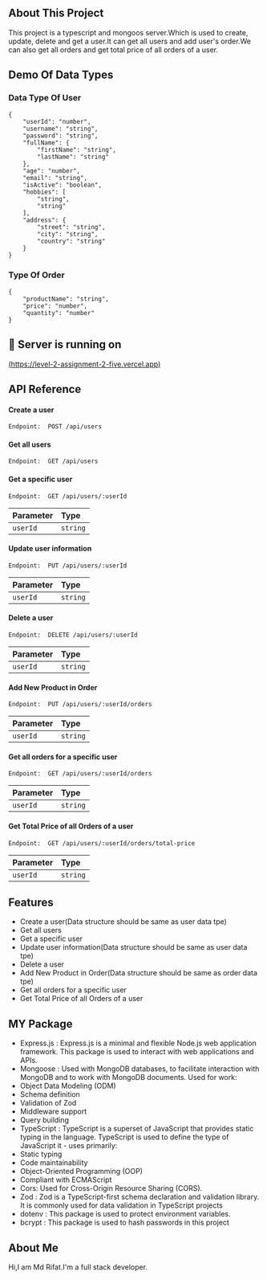 
## About This Project

This project is a typescript and mongoos server.Which is used to create, update, delete and get a user.It  can get all users and add user's order.We can also get all orders and get total price of all orders of a user.





## Demo Of Data Types

### Data Type Of User


```
{
    "userId": "number",
    "username": "string",
    "password": "string",
    "fullName": {
        "firstName": "string",
        "lastName": "string"
    },
    "age": "number",
    "email": "string",
    "isActive": "boolean",
    "hobbies": [
        "string",
        "string"
    ],
    "address": {
        "street": "string",
        "city": "string",
        "country": "string"
    }
}
```

### Type Of Order

``` 
{
    "productName": "string",
    "price": "number",
    "quantity": "number"
}
```
## 🔗 Server is running on
[(https://level-2-assignment-2-five.vercel.app)](https://level-2-assignment-2-five.vercel.app)



## API Reference

#### Create a user

```http
Endpoint:  POST /api/users
```
#### Get all users
```http
Endpoint:  GET /api/users
```
#### Get a specific user
```http
Endpoint:  GET /api/users/:userId
```
| Parameter | Type     | 
| :-------- | :------- | 
| `userId` | `string` |  

#### Update user information

```http
Endpoint:  PUT /api/users/:userId
```

| Parameter | Type     |                      
| :-------- | :------- |  
| `userId`      | `string` | 

#### Delete a user

```http
Endpoint:  DELETE /api/users/:userId
```

| Parameter | Type     |                      
| :-------- | :------- |  
| `userId`      | `string` | 


#### Add New Product in Order

```http
Endpoint:  PUT /api/users/:userId/orders
```

| Parameter | Type     |                      
| :-------- | :------- |  
| `userId`      | `string` | 

#### Get all orders for a specific user

```http
Endpoint:  GET /api/users/:userId/orders
```

| Parameter | Type     |                      
| :-------- | :------- |  
| `userId`      | `string` | 

#### Get Total Price of all Orders of a user

```http
Endpoint:  GET /api/users/:userId/orders/total-price
```

| Parameter | Type     |                      
| :-------- | :------- |  
| `userId`      | `string` | 

## Features

- Create a user(Data structure should be same as user data tpe) 
- Get all users
- Get a specific user
- Update user information(Data structure should be same as user data tpe)
- Delete a user
- Add New Product in Order(Data structure should be same as order data tpe)
- Get all orders for a specific user
- Get Total Price of all Orders of a user

## MY Package
- Express.js : Express.js is a minimal and flexible Node.js web application framework. This package is used to interact with web applications and APIs.
- Mongoose : Used with MongoDB databases, to facilitate interaction with MongoDB and to work with MongoDB documents. Used for work:
- Object Data Modeling (ODM)
- Schema definition
- Validation of Zod
- Middleware support
- Query building
- TypeScript : TypeScript is a superset of JavaScript that provides static typing in the language.  TypeScript is used to define the type of JavaScript it - uses primarily:
- Static typing
- Code maintainability
- Object-Oriented Programming (OOP)
- Compliant with ECMAScript
- Cors: Used for Cross-Origin Resource Sharing (CORS).
- Zod : Zod is a TypeScript-first schema declaration and validation library. It is commonly used for data validation in TypeScript projects
- dotenv : This package is used  to protect environment variables.
- bcrypt : This package is used to hash passwords in this project
##  About Me
Hi,I am Md Rifat.I'm a full stack developer.